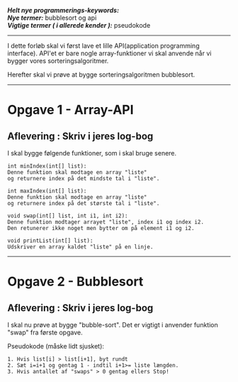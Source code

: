 ***Helt nye programmerings-keywords:***         
***Nye termer:***  bubblesort og api        
***Vigtige termer ( i allerede kender ):*** pseudokode       

------------------------------------------------
I dette forløb skal vi først lave et lille API(application programming interface). API'et er bare nogle array-funktioner vi skal anvende når vi bygger vores sorteringsalgoritmer.

Herefter skal vi prøve at bygge sorteringsalgoritmen bubblesort.

------------------------------------------------
# Opgave 1 - Array-API
## Aflevering : Skriv i jeres log-bog

I skal bygge følgende funktioner, som i skal bruge senere.

```
int minIndex(int[] list):     
Denne funktion skal modtage en array "liste"
og returnere index på det mindste tal i "liste".

int maxIndex(int[] list):    
Denne funktion skal modtage en array "liste"
og returnere index på det største tal i "liste".

void swap(int[] list, int i1, int i2):    
Denne funktion modtager arrayet "liste", index i1 og index i2.
Den retunerer ikke noget men bytter om på element i1 og i2.

void printList(int[] list):
Udskriver en array kaldet "liste" på en linje.
```

------------------------------------------------
# Opgave 2 - Bubblesort
## Aflevering : Skriv i jeres log-bog

I skal nu prøve at bygge "bubble-sort". Det er vigtigt i anvender funktion "swap" fra første opgave.   

Pseudokode (måske lidt sjusket):

```
1. Hvis list[i] > list[i+1], byt rundt
2. Sæt i=i+1 og gentag 1 - indtil i+1>= liste længden.
3. Hvis antallet af "swaps" > 0 gentag ellers Stop!  

```
